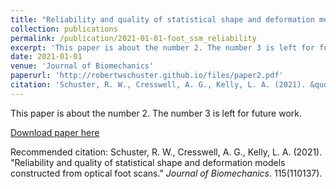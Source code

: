 ```yaml
---
title: "Reliability and quality of statistical shape and deformation models constructed from optical foot scans"
collection: publications
permalink: /publication/2021-01-01-foot_ssm_reliability
excerpt: 'This paper is about the number 2. The number 3 is left for future work.'
date: 2021-01-01
venue: 'Journal of Biomechanics'
paperurl: 'http://robertwschuster.github.io/files/paper2.pdf'
citation: 'Schuster, R. W., Cresswell, A. G., Kelly, L. A. (2021). &quot;Reliability and quality of statistical shape and deformation models constructed from optical foot scans.&quot; <i>Journal of Biomechanics</i>. 115(110137).'
---
```

This paper is about the number 2. The number 3 is left for future work.

[Download paper here](http://academicpages.github.io/files/paper2.pdf)

Recommended citation: Schuster, R. W., Cresswell, A. G., Kelly, L. A. (2021). "Reliability and quality of statistical shape and deformation models constructed from optical foot scans." <i>Journal of Biomechanics</i>. 115(110137).
